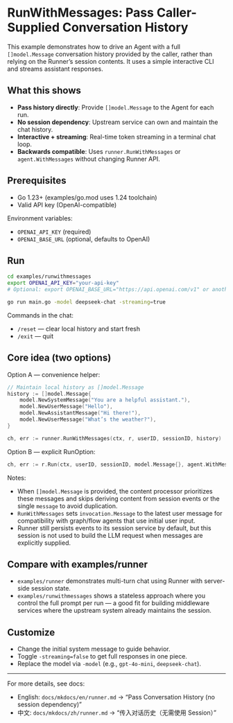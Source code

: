 # RunWithMessages: Pass Caller-Supplied Conversation History

This example demonstrates how to drive an Agent with a full `[]model.Message` conversation history provided by the caller, rather than relying on the Runner’s session contents. It uses a simple interactive CLI and streams assistant responses.

## What this shows

- **Pass history directly**: Provide `[]model.Message` to the Agent for each run.
- **No session dependency**: Upstream service can own and maintain the chat history.
- **Interactive + streaming**: Real-time token streaming in a terminal chat loop.
- **Backwards compatible**: Uses `runner.RunWithMessages` or `agent.WithMessages` without changing Runner API.

## Prerequisites

- Go 1.23+ (examples/go.mod uses 1.24 toolchain)
- Valid API key (OpenAI-compatible)

Environment variables:

- `OPENAI_API_KEY` (required)
- `OPENAI_BASE_URL` (optional, defaults to OpenAI)

## Run

```bash
cd examples/runwithmessages
export OPENAI_API_KEY="your-api-key"
# Optional: export OPENAI_BASE_URL="https://api.openai.com/v1" or another compatible endpoint

go run main.go -model deepseek-chat -streaming=true
```

Commands in the chat:

- `/reset` — clear local history and start fresh
- `/exit` — quit

## Core idea (two options)

Option A — convenience helper:

```go
// Maintain local history as []model.Message
history := []model.Message{
    model.NewSystemMessage("You are a helpful assistant."),
    model.NewUserMessage("Hello"),
    model.NewAssistantMessage("Hi there!"),
    model.NewUserMessage("What’s the weather?"),
}

ch, err := runner.RunWithMessages(ctx, r, userID, sessionID, history)
```

Option B — explicit RunOption:

```go
ch, err := r.Run(ctx, userID, sessionID, model.Message{}, agent.WithMessages(history))
```

Notes:

- When `[]model.Message` is provided, the content processor prioritizes these messages and skips deriving content from session events or the single `message` to avoid duplication.
- `RunWithMessages` sets `invocation.Message` to the latest user message for compatibility with graph/flow agents that use initial user input.
- Runner still persists events to its session service by default, but this session is not used to build the LLM request when messages are explicitly supplied.

## Compare with examples/runner

- `examples/runner` demonstrates multi-turn chat using Runner with server-side session state.
- `examples/runwithmessages` shows a stateless approach where you control the full prompt per run — a good fit for building middleware services where the upstream system already maintains the session.

## Customize

- Change the initial system message to guide behavior.
- Toggle `-streaming=false` to get full responses in one piece.
- Replace the model via `-model` (e.g., `gpt-4o-mini`, `deepseek-chat`).

---

For more details, see docs:

- English: `docs/mkdocs/en/runner.md` → “Pass Conversation History (no session dependency)”
- 中文: `docs/mkdocs/zh/runner.md` → “传入对话历史（无需使用 Session）”

